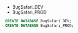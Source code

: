 - BugSafari_DEV
- BugSafari_PROD

```sql
CREATE DATABASE BugSafari_DEV;
CREATE DATABASE BugSafari_PROD;
```